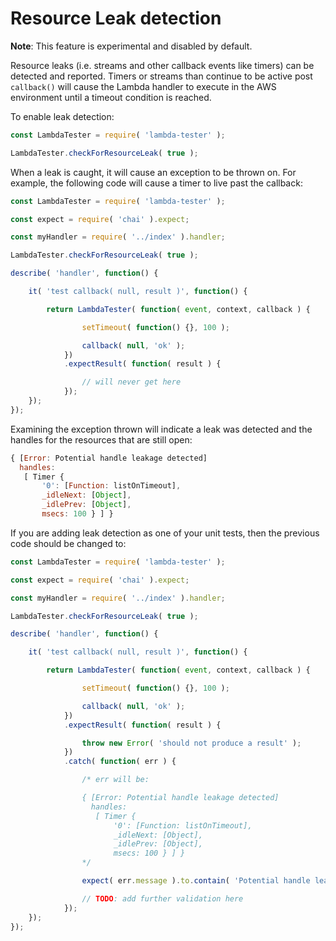 # Resource Leak detection

**Note**: This feature is experimental and disabled by default.

Resource leaks (i.e. streams and other callback events like timers) can be detected and reported. Timers or streams than continue to be active post `callback()` will cause the Lambda handler to execute in the AWS environment until a timeout condition is reached.

To enable leak detection:

```js
const LambdaTester = require( 'lambda-tester' );

LambdaTester.checkForResourceLeak( true );
```

When a leak is caught, it will cause an exception to be thrown on. For example, the following code will cause a timer to live past the callback:

```js
const LambdaTester = require( 'lambda-tester' );

const expect = require( 'chai' ).expect;

const myHandler = require( '../index' ).handler;

LambdaTester.checkForResourceLeak( true );

describe( 'handler', function() {

	it( 'test callback( null, result )', function() {

		return LambdaTester( function( event, context, callback ) {

                setTimeout( function() {}, 100 );

                callback( null, 'ok' );
            })
			.expectResult( function( result ) {

                // will never get here
            });
	});
});
```

Examining the exception thrown will indicate a leak was detected and the handles for the resources that are still open:

```js
{ [Error: Potential handle leakage detected]
  handles:
   [ Timer {
       '0': [Function: listOnTimeout],
       _idleNext: [Object],
       _idlePrev: [Object],
       msecs: 100 } ] }
```

If you are adding leak detection as one of your unit tests, then the previous code should be changed to:

```js
const LambdaTester = require( 'lambda-tester' );

const expect = require( 'chai' ).expect;

const myHandler = require( '../index' ).handler;

LambdaTester.checkForResourceLeak( true );

describe( 'handler', function() {

	it( 'test callback( null, result )', function() {

		return LambdaTester( function( event, context, callback ) {

                setTimeout( function() {}, 100 );

                callback( null, 'ok' );
            })
			.expectResult( function( result ) {

                throw new Error( 'should not produce a result' );
            })
            .catch( function( err ) {

                /* err will be:

                { [Error: Potential handle leakage detected]
                  handles:
                   [ Timer {
                       '0': [Function: listOnTimeout],
                       _idleNext: [Object],
                       _idlePrev: [Object],
                       msecs: 100 } ] }
                */

                expect( err.message ).to.contain( 'Potential handle leakage detected' );

                // TODO: add further validation here
            });
	});
});
```
